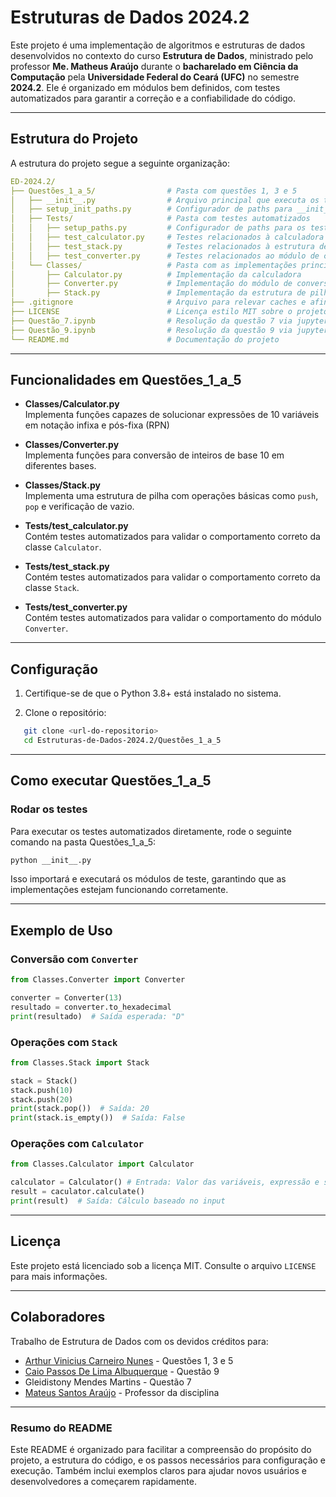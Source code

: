 # **Estruturas de Dados 2024.2**

Este projeto é uma implementação de algoritmos e estruturas de dados desenvolvidos no contexto do curso **Estrutura de Dados**, ministrado pelo professor **Me. Matheus Araújo** durante o **bacharelado em Ciência da Computação** pela **Universidade Federal do Ceará (UFC)** no semestre **2024.2**. Ele é organizado em módulos bem definidos, com testes automatizados para garantir a correção e a confiabilidade do código.

---

## **Estrutura do Projeto**

A estrutura do projeto segue a seguinte organização:
```yaml
ED-2024.2/
├── Questões_1_a_5/                # Pasta com questões 1, 3 e 5
│   ├── __init__.py                # Arquivo principal que executa os testes
│   ├── setup_init_paths.py        # Configurador de paths para __init__.py
│   ├── Tests/                     # Pasta com testes automatizados 
│   │   ├── setup_paths.py         # Configurador de paths para os testes
│   │   ├── test_calculator.py     # Testes relacionados à calculadora
│   │   ├── test_stack.py          # Testes relacionados à estrutura de pilha
│   │   ├── test_converter.py      # Testes relacionados ao módulo de conversão
│   └── Classes/                   # Pasta com as implementações principais
│       ├── Calculator.py          # Implementação da calculadora
│       ├── Converter.py           # Implementação do módulo de conversão
│       ├── Stack.py               # Implementação da estrutura de pilha
├── .gitignore                     # Arquivo para relevar caches e afins para git
├── LICENSE                        # Licença estilo MIT sobre o projeto
├── Questão_7.ipynb                # Resolução da questão 7 via jupyter notebook
├── Questão_9.ipynb                # Resolução da questão 9 via jupyter notebook
└── README.md                      # Documentação do projeto
```

---

## **Funcionalidades em Questões_1_a_5**

- **Classes/Calculator.py**  
  Implementa funções capazes de solucionar expressões de 10 variáveis em notação infixa e pós-fixa (RPN)

- **Classes/Converter.py**  
  Implementa funções para conversão de inteiros de base 10 em diferentes bases.  

- **Classes/Stack.py**  
  Implementa uma estrutura de pilha com operações básicas como `push`, `pop` e verificação de vazio.

- **Tests/test_calculator.py**  
  Contém testes automatizados para validar o comportamento correto da classe `Calculator`.

- **Tests/test_stack.py**  
  Contém testes automatizados para validar o comportamento correto da classe `Stack`.

- **Tests/test_converter.py**  
  Contém testes automatizados para validar o comportamento do módulo `Converter`.  

---

## **Configuração**

1. Certifique-se de que o Python 3.8+ está instalado no sistema.  

2. Clone o repositório:

```bash
   git clone <url-do-repositorio>
   cd Estruturas-de-Dados-2024.2/Questões_1_a_5
```

---

## **Como executar Questões_1_a_5**
### Rodar os testes
Para executar os testes automatizados diretamente, rode o seguinte comando na pasta Questões_1_a_5:

```bash
python __init__.py
```
Isso importará e executará os módulos de teste, garantindo que as implementações estejam funcionando corretamente.

---

## **Exemplo de Uso**
### Conversão com `Converter`

```python
from Classes.Converter import Converter

converter = Converter(13)
resultado = converter.to_hexadecimal 
print(resultado)  # Saída esperada: "D"
```

### Operações com `Stack`
```python
from Classes.Stack import Stack

stack = Stack()
stack.push(10)
stack.push(20)
print(stack.pop())  # Saída: 20
print(stack.is_empty())  # Saída: False
```

### Operações com `Calculator`
```python
from Classes.Calculator import Calculator

calculator = Calculator() # Entrada: Valor das variáveis, expressão e se é da forma pós-fixa
result = caculator.calculate() 
print(result)  # Saída: Cálculo baseado no input
```

---

## **Licença**
Este projeto está licenciado sob a licença MIT. Consulte o arquivo `LICENSE` para mais informações.

---

## **Colaboradores**
Trabalho de Estrutura de Dados com os devidos créditos para:
- [Arthur Vinicius Carneiro Nunes](https://github.com/ApenasUmSonhador) - Questões 1, 3 e 5
- [Caio Passos De Lima Albuquerque](https://github.com/CaioPassos3) - Questão 9
- Gleidistony Mendes Martins - Questão 7
- [Mateus Santos Araújo](https://github.com/Matheus-Santos-Araujo) - Professor da disciplina


---

### **Resumo do README**
Este README é organizado para facilitar a compreensão do propósito do projeto, a estrutura do código, e os passos necessários para configuração e execução. Também inclui exemplos claros para ajudar novos usuários e desenvolvedores a começarem rapidamente.

